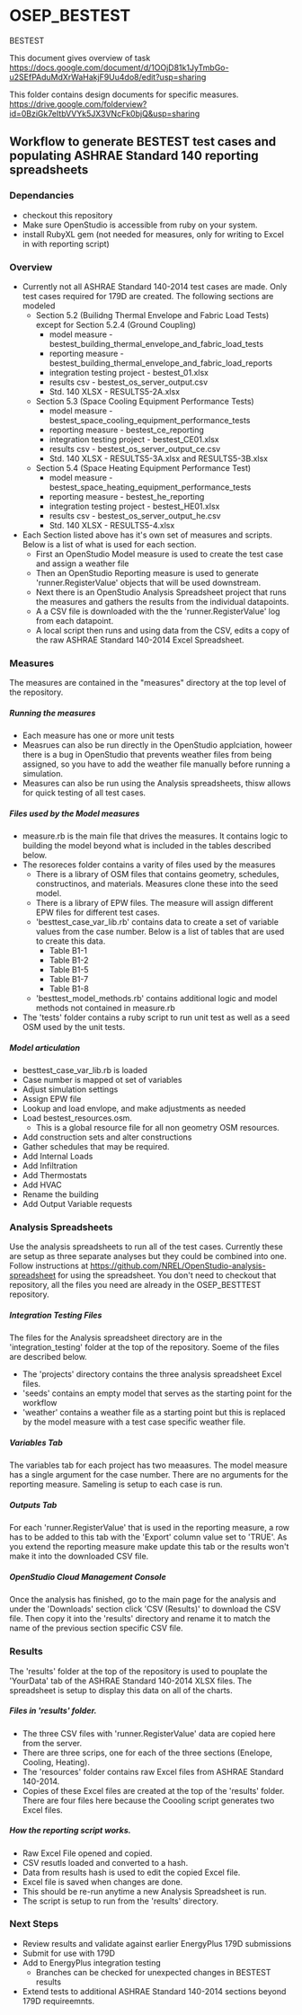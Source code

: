 OSEP_BESTEST
=============

BESTEST

This document gives overview of task
https://docs.google.com/document/d/1OOjD81k1JyTmbGo-u2SEfPAduMdXrWaHakjF9Uu4do8/edit?usp=sharing


This folder contains design documents for specific measures.
https://drive.google.com/folderview?id=0BziGk7eItbVVYk5JX3VNcFk0bjQ&usp=sharing


## Workflow to generate BESTEST test cases and populating ASHRAE Standard 140 reporting spreadsheets

### Dependancies

* checkout this repository
* Make sure OpenStudio is accessible from ruby on your system.
* install RubyXL gem (not needed for measures, only for writing to Excel in with reporting script)


### Overview

* Currently not all ASHRAE Standard 140-2014 test cases are made. Only test cases required for 179D are created. The following sections are modeled
    * Section 5.2 (Builidng Thermal Envelope and Fabric Load Tests) except for Section 5.2.4 (Ground Coupling)
        * model measure - bestest_building_thermal_envelope_and_fabric_load_tests
        * reporting measure - bestest_building_thermal_envelope_and_fabric_load_reports
        * integration testing project - bestest_01.xlsx
        * results csv - bestest_os_server_output.csv
        * Std. 140 XLSX - RESULTS5-2A.xlsx
    * Section 5.3 (Space Cooling Equipment Performance Tests)
        * model measure - bestest_space_cooling_equipment_performance_tests
        * reporting measure - bestest_ce_reporting
        * integration testing project - bestest_CE01.xlsx
        * results csv - bestest_os_server_output_ce.csv
        * Std. 140 XLSX - RESULTS5-3A.xlsx and RESULTS5-3B.xlsx
    * Section 5.4 (Space Heating Equipment Performance Test)
        * model measure - bestest_space_heating_equipment_performance_tests
        * reporting measure - bestest_he_reporting
        * integration testing project - bestest_HE01.xlsx
        * results csv - bestest_os_server_output_he.csv
        * Std. 140 XLSX - RESULTS5-4.xlsx
* Each Section listed above has it's own set of measures and scripts. Below is a list of what is used for each section.
    * First an OpenStudio Model measure is used to create the test case and assign a weather file
    * Then an OpenStudio Reporting measure is used to generate 'runner.RegisterValue' objects that will be used downstream.
    * Next there is an OpenStudio Analysis Spreadsheet project that runs the measures and gathers the results from the individual datapoints. 
    * A a CSV file is downloaded with the the 'runner.RegisterValue' log from each datapoint.
    * A local script then runs and using data from the CSV, edits a copy of the raw ASHRAE Standard 140-2014 Excel Spreadsheet.
 
### Measures
 
The measures are contained in the "measures" directory at the top level of the repository.

##### Running the measures
* Each measure has one or more unit tests
* Measrues can also be run directly in the OpenStudio applciation, howeer there is a bug in OpenStudio that prevents weather files from being assigned, so you have to add the weather file manually before running a simulation.
* Measures can also be run using the Analysis spreadsheets, thisw allows for quick testing of all test cases.

##### Files used by the Model measures
* measure.rb is the main file that drives the measures. It contains logic to building the model beyond what is included in the tables described below.
* The resoreces folder contains a varity of files used by the measures
    * There is a library of OSM files that contains geometry, schedules, constructinos, and materials. Measures clone these into the seed model.
    * There is a library of EPW files. The measure will assign different EPW files for different test cases.
    * 'besttest_case_var_lib.rb' contains data to create a set of variable values from the case number. Below is a list of tables that are used to create this data.
        * Table B1-1
        * Table B1-2
        * Table B1-5
        * Table B1-7
        * Table B1-8
    * 'besttest_model_methods.rb' contains additional logic and model methods not contained in measure.rb
* The 'tests' folder contains a ruby script to run unit test as well as a seed OSM used by the unit tests.

##### Model articulation
* besttest_case_var_lib.rb is loaded
* Case number is mapped ot set of variables
* Adjust simulation settings
* Assign EPW file
* Lookup and load envlope, and make adjustments as needed
* Load bestest_resources.osm.
    * This is a global resource file for all non geometry OSM resources.
* Add construction sets and alter constructions
* Gather schedules that may be required.
* Add Internal Loads
* Add Infiltration
* Add Thermostats
* Add HVAC
* Rename the building
* Add Output Variable requests
 
### Analysis Spreadsheets
 
Use the analysis spreadsheets to run all of the test cases. Currently these are setup as three separate analyses but they could be combined into one. Follow instructions at https://github.com/NREL/OpenStudio-analysis-spreadsheet for using the spreadsheet. You don't need to checkout that repository, all the files you need are already in the OSEP_BESTTEST repository.


##### Integration Testing Files

The files for the Analysis spreadsheet directory are in the 'integration_testing' folder at the top of the repository. Soeme of the files are described below.
* The 'projects' directory contains the three analysis spreadsheet Excel files.
* 'seeds' contains an empty model that serves as the starting point for the workflow
* 'weather' contains a weather file as a starting point but this is replaced by the model measure with a test case specific weather file.

##### Variables Tab

The variables tab for each project has two meaasures. The model measure has a single argument for the case number. There are no arguments for the reporting measure. Sameling is setup to each case is run.

##### Outputs Tab

For each 'runner.RegisterValue' that is used in the reporting measure, a row has to be added to this tab with the 
'Export' column value set to 'TRUE'. As you extend the reporting measure make update this tab or the results won't make it into the downloaded CSV file.

##### OpenStudio Cloud Management Console

Once the analysis has finished, go to the main page for the analysis and under the 'Downloads' section click 'CSV (Results)' to download the CSV file. Then copy it into the 'results' directory and rename it to match the name of the previous section specific CSV file.
 
### Results
 
The 'results' folder at the top of the repository is used to pouplate the 'YourData' tab of the ASHRAE Standard 140-2014 XLSX files. The spreadsheet is setup to display this data on all of the charts.

##### Files in 'results' folder.
* The three CSV files with 'runner.RegisterValue' data are copied here from the server.
* There are three scrips, one for each of the three sections (Enelope, Cooling, Heating).
* The 'resources' folder contains raw Excel files from ASHRAE Standard 140-2014.
* Copies of these Excel files are created at the top of the 'results' folder. There are four files here because the Coooling script generates two Excel files.

##### How the reporting script works.
* Raw Excel File opened and copied.
* CSV resutls loaded and converted to a hash.
* Data from results hash is used to edit the copied Excel file.
* Excel file is saved when changes are done.
* This should be re-run anytime a new Analysis Spreadsheet is run.
* The script is setup to run from the 'results' directory.

### Next Steps

* Review results and validate against earlier EnergyPlus 179D submissions
* Submit for use with 179D
* Add to EnergyPlus integration testing
    * Branches can be checked for unexpected changes in BESTEST results
* Extend tests to additional ASHRAE Standard 140-2014 sections beyond 179D requireemnts.